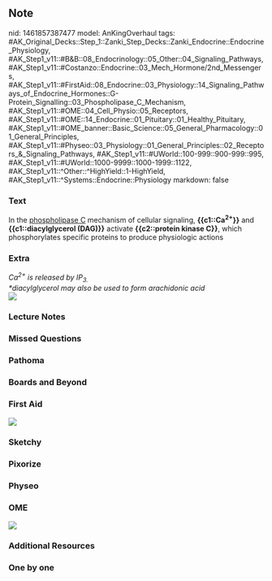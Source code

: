 ## Note
nid: 1461857387477
model: AnKingOverhaul
tags: #AK_Original_Decks::Step_1::Zanki_Step_Decks::Zanki_Endocrine::Endocrine_Physiology, #AK_Step1_v11::#B&B::08_Endocrinology::05_Other::04_Signaling_Pathways, #AK_Step1_v11::#Costanzo::Endocrine::03_Mech_Hormone/2nd_Messengers, #AK_Step1_v11::#FirstAid::08_Endocrine::03_Physiology::14_Signaling_Pathways_of_Endocrine_Hormones::G-Protein_Signalling::03_Phospholipase_C_Mechanism, #AK_Step1_v11::#OME::04_Cell_Physio::05_Receptors, #AK_Step1_v11::#OME::14_Endocrine::01_Pituitary::01_Healthy_Pituitary, #AK_Step1_v11::#OME_banner::Basic_Science::05_General_Pharmacology::01_General_Principles, #AK_Step1_v11::#Physeo::03_Physiology::01_General_Principles::02_Receptors_&_Signaling_Pathways, #AK_Step1_v11::#UWorld::100-999::900-999::995, #AK_Step1_v11::#UWorld::1000-9999::1000-1999::1122, #AK_Step1_v11::^Other::^HighYield::1-HighYield, #AK_Step1_v11::^Systems::Endocrine::Physiology
markdown: false

### Text
<div>
  In the <u>phospholipase C</u> mechanism of cellular signaling,
  <b>{{c1::Ca<sup>2+</sup>}}</b> and <b>{{c1::diacylglycerol
  (DAG)}}</b> activate <b>{{c2::protein kinase C}}</b>, which
  phosphorylates specific proteins to produce physiologic actions
</div>

### Extra
<div>
  <i>Ca<sup>2+</sup> is released by IP<sub>3.</sub></i>
</div>
<div>
  <i>*diacylglycerol may also be used to form arachidonic acid</i>
</div>
<div><img src="paste-419510930637372.jpg"></div>

### Lecture Notes


### Missed Questions


### Pathoma


### Boards and Beyond


### First Aid
<img src="tmpN7Utxb.png">

### Sketchy


### Pixorize


### Physeo


### OME
<div class="ome-widget">
  <a href=
  "https://onlinemeded.org/spa/general-pharmacology/general-principles/acquire?ref=anki">
  <img src="_OME_AnkiFlashcards_Lesson_6.png"></a>
</div>

### Additional Resources


### One by one

